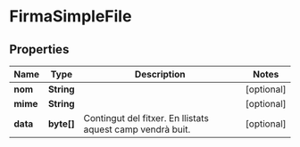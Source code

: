 

# FirmaSimpleFile


## Properties

| Name | Type | Description | Notes |
|------------ | ------------- | ------------- | -------------|
|**nom** | **String** |  |  [optional] |
|**mime** | **String** |  |  [optional] |
|**data** | **byte[]** | Contingut del fitxer. En llistats aquest camp vendrà buit. |  [optional] |



